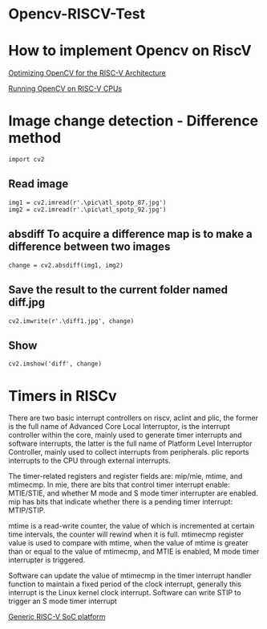 # Opencv-RISCV-Test

# How to implement Opencv on RiscV

[Optimizing OpenCV for the RISC-V Architecture](https://opencv.org/optimizing-opencv-for-the-risc-v-architecture/)

[Running OpenCV on RISC-V CPUs](https://github.com/opencv/opencv/wiki/OpenCV-RISC-V)


# Image change detection - Difference method

```
import cv2
```

## Read image
```
img1 = cv2.imread(r'.\pic\atl_spotp_87.jpg')  
img2 = cv2.imread(r'.\pic\atl_spotp_92.jpg')
```

## absdiff To acquire a difference map is to make a difference between two images
```
change = cv2.absdiff(img1, img2)
```

## Save the result to the current folder named diff.jpg
```
cv2.imwrite(r'.\diff1.jpg', change)
```
## Show
```
cv2.imshow('diff', change)
```

# Timers in RISCv
There are two basic interrupt controllers on riscv, aclint and plic, the former is the full name of Advanced Core Local Interruptor, is the interrupt controller within the core, mainly used to generate timer interrupts and software interrupts, the latter is the full name of Platform Level Interruptor Controller, mainly used to collect interrupts from peripherals. plic reports interrupts to the CPU through external interrupts.

The timer-related registers and register fields are: mip/mie, mtime, and mtimecmp.
In mie, there are bits that control timer interrupt enable: MTIE/STIE, and whether M mode and S mode timer interrupter are enabled. mip has bits that indicate whether there is a pending timer interrupt: MTIP/STIP.

mtime is a read-write counter, the value of which is incremented at certain time intervals, the counter will rewind when it is full. mtimecmp register value is used to compare with mtime, when the value of mtime is greater than or equal to the value of mtimecmp, and MTIE is enabled, M mode timer interrupter is triggered.

Software can update the value of mtimecmp in the timer interrupt handler function to maintain a fixed period of the clock interrupt, generally this interrupt is the Linux kernel clock interrupt. Software can write STIP to trigger an S mode timer interrupt

[Generic RISC-V SoC platform](https://github.com/cnrv/riscv-notes/blob/master/architecture/platform.md#generic-risc-v-soc-platform)

